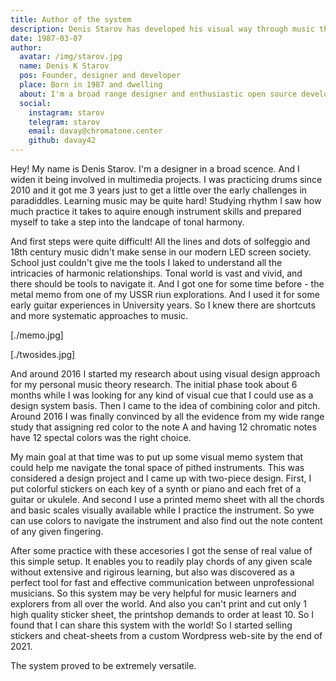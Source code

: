 ```yaml
---
title: Author of the system
description: Denis Starov has developed his visual way through music theory starting from early 2016
date: 1987-03-07
author:
  avatar: /img/starov.jpg
  name: Denis K Starov
  pos: Founder, designer and developer
  place: Born in 1987 and dwelling
  about: I'm a broad range designer and enthusiastic open source developer. So I explore music with the web browser. And share my experiments and explorations with everyone here.
  social:
    instagram: starov
    telegram: starov
    email: davay@chromatone.center
    github: davay42
---
```


<author-card :author="$frontmatter?.author"  />

Hey! My name is Denis Starov. I'm a designer in a broad scence. And I widen it being involved in multimedia projects. I was practicing drums since 2010 and it got me 3 years just to get a little over the early challenges in paradiddles. Learning music may be quite hard! Studying rhythm I saw how much practice it takes to aquire enough instrument skills and prepared myself to take a step into the landcape of tonal harmony.

And first steps were quite difficult! All the lines and dots of solfeggio and 18th century music didn't make sense in our modern LED screen society. School just couldn't give me the tools I laked to understand all the intricacies of harmonic relationships. Tonal world is vast and vivid, and there should be tools to navigate it. And I got one for some time before - the metal memo from one of my USSR riun explorations. And I used it for some early guitar experiences in University years. So I knew there are shortcuts and more systematic approaches to music.

[./memo.jpg]

[./twosides.jpg]

And around 2016 I started my research about using visual design approach for my personal music theory research. The initial phase took about 6 months while I was looking for any kind of visual cue that I could use as a design system basis. Then I came to the idea of combining color and pitch. Around 2016 I was finally convinced by all the evidence from my wide range study that assigning red color to the note A and having 12 chromatic notes have 12 spectal colors was the right choice.

My main goal at that time was to put up some visual memo system that could help me navigate the tonal space of pithed instruments. This was considered a design project and I came up with two-piece design. First, I put colorful stickers on each key of a synth or piano and each fret of a guitar or ukulele. And second I use a printed memo sheet with all the chords and basic scales visually available while I practice the instrument. So ywe can use colors to navigate the instrument and also find out the note content of any given fingering.

After some practice with these accesories I got the sense of real value of this simple setup. It enables you to readily play chords of any given scale without extensive and rigirous learning, but also was discovered as a perfect tool for fast and effective communication between unprofessional musicians. So this system may be very helpful for music learners and explorers from all over the world. And also you can't print and cut only 1 high quality sticker sheet, the printshop demands to order at least 10. So I found that I can share this system with the world! So I started selling stickers and cheat-sheets from a custom Wordpress web-site by the end of 2021.

The system proved to be extremely versatile.
